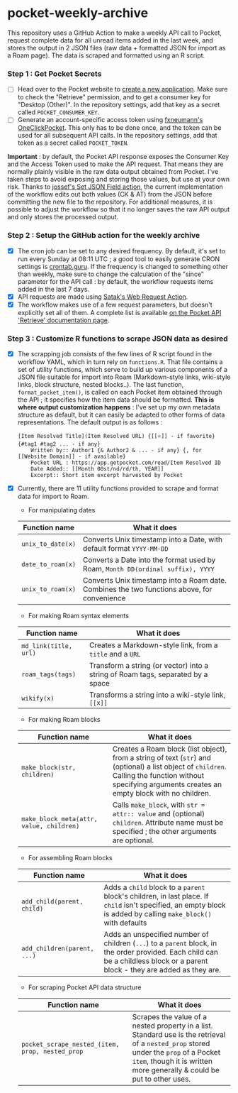 # pocket-weekly-archive

This repository uses a GitHub Action to make a weekly API call to Pocket, request complete data for all unread items added in the last week, and stores the output in 2 JSON files (raw data + formatted JSON for import as a Roam page). The data is scraped and formatted using an R script.

### Step 1 : Get Pocket Secrets

 - [ ] Head over to the Pocket website to [create a new application](https://getpocket.com/developer/apps/new). Make sure to check the "Retrieve" permission, and to get a consumer key for "Desktop (Other)". In the repository settings, add that key as a secret called `POCKET_CONSUMER_KEY`. 
 - [ ] Generate an account-specific access token using [fxneumann's OneClickPocket](http://reader.fxneumann.de/plugins/oneclickpocket/auth.php). This only has to be done once, and the token can be used for all subsequent API calls. In the repository settings, add that token as a secret called `POCKET_TOKEN`.
 
**Important** : by default, the Pocket API response exposes the Consumer Key and the Access Token used to make the API request. That means they are normally plainly visible in the raw data output obtained from Pocket. I've taken steps to avoid exposing and storing those values, but use at your own risk. Thanks to [jossef's Set JSON Field action](https://github.com/marketplace/actions/set-json-field), the current implementation of the workflow edits out both values (CK & AT) from the JSON before committing the new file to the repository. For additional measures, it is possible to adjust the workflow so that it no longer saves the raw API output and only stores the processed output.

### Step 2 : Setup the GitHub action for the weekly archive

 - [x] The cron job can be set to any desired frequency. By default, it's set to run every Sunday at 08:11 UTC ; a good tool to easily generate CRON settings is [crontab.guru](https://crontab.guru#11_8_*_*_SUN). If the frequency is changed to something other than weekly, make sure to change the calculation of the "since" parameter for the API call : by default, the workflow requests items added in the last 7 days.
 - [x] API requests are made using [Satak's Web Request Action](https://github.com/marketplace/actions/web-request-action).
 - [x] The workflow makes use of a few request parameters, but doesn't explicitly set all of them. A complete list is available [on the Pocket API 'Retrieve' documentation page](https://getpocket.com/developer/docs/v3/retrieve).

### Step 3 : Customize R functions to scrape JSON data as desired

 - [x] The scrapping job consists of the few lines of R script found in the workflow YAML, which in turn rely on `functions.R`. That file contains a set of utility functions, which serve to build up various components of a JSON file suitable for import into Roam (Markdown-style links, wiki-style links, block structure, nested blocks..). The last function, `format_pocket_item()`, is called on each Pocket item obtained through the API ; it specifies how the item data should be formatted. **This is where output customization happens** : I've set up my own metadata structure as default, but it can easily be adapted to other forms of data representations. The default output is as follows : 

       [Item Resolved Title](Item Resolved URL) {[[⭐]] - if favorite} {#tag1 #tag2 ... - if any} 
           Written by:: Author1 {& Author2 & ... - if any} {, for [[Website Domain]] - if available} 
           Pocket URL : https://app.getpocket.com/read/Item Resolved ID
           Date Added:: [[Month 00st/nd/rd/th, YEAR]]
           Excerpt:: Short item excerpt harvested by Pocket 

 - [x] Currently, there are 11 utility functions provided to scrape and format data for import to Roam.
    - For manipulating dates 

    | Function name | What it does |
    | ------------- | ------------ |
    | `unix_to_date(x)` | Converts Unix timestamp into a Date, with default format `YYYY-MM-DD` |
    | `date_to_roam(x)` | Converts a Date into the format used by Roam, `Month DD(ordinal suffix), YYYY` |
    | `unix_to_roam(x)` | Converts Unix timestamp into a Roam date. Combines the two functions above, for convenience | 

    - For making Roam syntax elements 

    | Function name | What it does |
    | ------------- | ------------ |
    | `md_link(title, url)` | Creates a Markdown-style link, from a `title` and a `URL` |
    | `roam_tags(tags)` | Transform a string (or vector) into a string of Roam tags, separated by a space |
    | `wikify(x)` | Transforms a string into a wiki-style link, `[[x]]` | 

    - For making Roam blocks 

    | Function name | What it does |
    | ------------- | ------------ |
    | `make_block(str, children)` | Creates a Roam block (list object), from a string of text (`str`) and (optional) a list object of `children`. Calling the function without specifying arguments creates an empty block with no children. |
    | `make_block_meta(attr, value, children)` | Calls `make_block`, with `str = attr:: value` and (optional) `children`. Attribute name must be specified ; the other arguments are optional. | 

    - For assembling Roam blocks 

    | Function name | What it does |
    | ------------- | ------------ |
    | `add_child(parent, child)` | Adds a `child` block to a `parent` block's children, in last place. If `child` isn't specified, an empty block is added by calling `make_block()` with defaults |
    | `add_children(parent, ...)` | Adds an unspecified number of children (`...`) to a `parent` block, in the order provided. Each child can be a childless block or a parent block - they are added as they are. | 

    - For scraping Pocket API data structure 

    | Function name | What it does |
    | ------------- | ------------ |
    | `pocket_scrape_nested_(item, prop, nested_prop` | Scrapes the value of a nested property in a list. Standard use is the retrieval of a `nested_prop` stored under the `prop` of a Pocket `item`, though it is written more generally & could be put to other uses. | 
